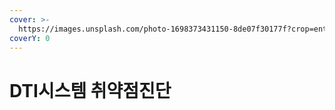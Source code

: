 ```yaml
---
cover: >-
  https://images.unsplash.com/photo-1698373431150-8de07f30177f?crop=entropy&cs=srgb&fm=jpg&ixid=M3wxOTcwMjR8MHwxfHJhbmRvbXx8fHx8fHx8fDE2OTkyNDgyOTh8&ixlib=rb-4.0.3&q=85
coverY: 0
---
```


# DTI시스템 취약점진단

